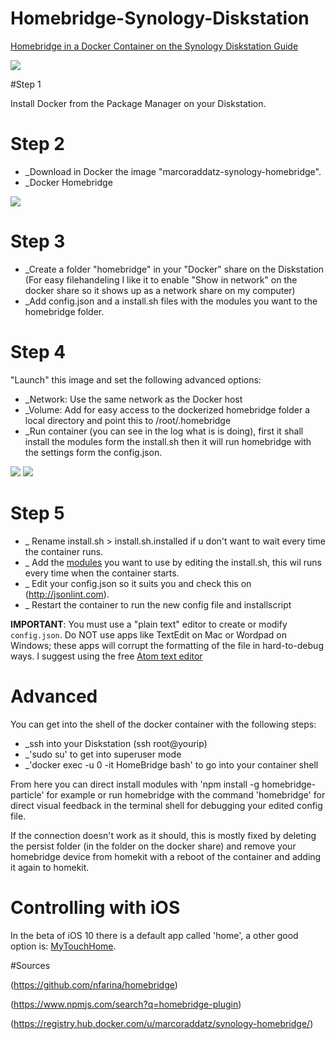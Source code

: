# Homebridge-Synology-Diskstation
[Homebridge in a Docker Container on the Synology Diskstation Guide](http://jensbouma.nl/hello-siri-turn-the-lights-on-the-siri-for-iot-bridge-running-on-a-synology-nas/)

![](http://jensbouma.nl/wp-content/uploads/2016/08/ios-badge-works-with-apple-homekit.png)

#Step 1

Install Docker from the Package Manager on your Diskstation.

# Step 2

* _Download in Docker the image "marcoraddatz-synology-homebridge".
* _Docker Homebridge

![](http://jensbouma.nl/wp-content/uploads/2016/08/Screen-Shot-2016-08-06-at-18.45.15.png)

# Step 3

* _Create a folder "homebridge" in your "Docker" share on the Diskstation (For easy filehandeling I like it to enable "Show in network" on the docker share so it shows up as a network share on my computer)
* _Add config.json and a install.sh files with the modules you want to the homebridge folder.

# Step 4

"Launch" this image and set the following advanced options:
* _Network: Use the same network as the Docker host
* _Volume: Add for easy access to the dockerized homebridge folder a local directory and point this to /root/.homebridge
* _Run container (you can see in the log what is is doing), first it shall install the modules form the install.sh then it will run homebridge with the settings form the config.json.

![](http://jensbouma.nl/wp-content/uploads/2016/08/Screen-Shot-2016-08-06-at-23.16.58.png)
![](http://jensbouma.nl/wp-content/uploads/2016/08/Screen-Shot-2016-08-06-at-23.16.40.png)


# Step 5
* _ Rename install.sh > install.sh.installed if u don't want to wait every time the container runs.
* _ Add the [modules](https://www.npmjs.com/search?q=homebridge-plugin) you want to use by editing the install.sh, this wil runs every time when the container starts.
* _ Edit your config.json so it suits you and check this on (http://jsonlint.com).
* _ Restart the container to run the new config file and installscript

**IMPORTANT**: You must use a "plain text" editor to create or modify `config.json`. Do NOT use apps like TextEdit on Mac or Wordpad on Windows; these apps will corrupt the formatting of the file in hard-to-debug ways. I suggest using the free [Atom text editor](http://atom.io)

# Advanced
You can get into the shell of the docker container with the following steps:

* _ssh into your Diskstation (ssh root@yourip)
* _'sudo su' to get into superuser mode
* _'docker exec -u 0 -it HomeBridge bash' to go into your container shell

From here you can direct install modules with 'npm install -g homebridge-particle' for example or run homebridge with the command 'homebridge' for direct visual feedback in the terminal shell for debugging your edited config file.

If the connection doesn't work as it should, this is mostly fixed by deleting the persist folder (in the folder on the docker share) and remove your homebridge device from homekit with a reboot of the container and adding it again to homekit.

# Controlling with iOS

In the beta of iOS 10 there is a default app called 'home', a other good option is: [MyTouchHome](https://geo.itunes.apple.com/nl/app/mytouchhome/id965142360?mt=8&at=1001lE6).

#Sources

(https://github.com/nfarina/homebridge)

(https://www.npmjs.com/search?q=homebridge-plugin)

(https://registry.hub.docker.com/u/marcoraddatz/synology-homebridge/)
